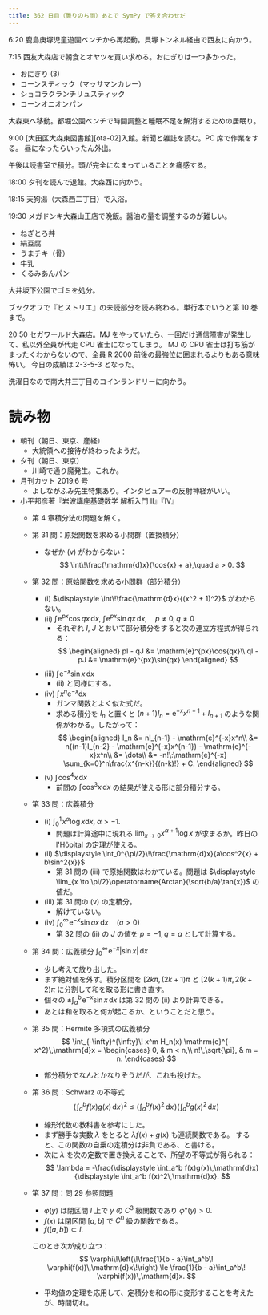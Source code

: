 ```yaml
---
title: 362 日目（曇りのち雨）あとで SymPy で答え合わせだ
---
```


6:20 鹿島庚塚児童遊園ベンチから再起動。貝塚トンネル経由で西友に向かう。

7:15 西友大森店で朝食とオヤツを買い求める。おにぎりは一つ多かった。
* おにぎり (3)
* コーンスティック（マッサマンカレー）
* ショコラクランチリュスティック
* コーンオニオンパン

大森東へ移動。都堀公園ベンチで時間調整と睡眠不足を解消するための居眠り。

9:00 [大田区大森東図書館][ota-02]入館。新聞と雑誌を読む。PC 席で作業をする。
昼になったらいったん外出。

午後は読書室で積分。頭が完全になまっていることを痛感する。

18:00 夕刊を読んで退館。大森西に向かう。

18:15 天狗湯（大森西二丁目）で入浴。

19:30 メガドンキ大森山王店で晩飯。醤油の量を調整するのが難しい。
* ねぎとろ丼
* 絹豆腐
* うまチキ（骨）
* 牛乳
* くるみあんパン

大井坂下公園でゴミを処分。

ブックオフで『ヒストリエ』の未読部分を読み終わる。単行本でいうと第 10 巻まで。

20:50 セガワールド大森店。MJ をやっていたら、一回だけ通信障害が発生して、私以外全員が代走 CPU 雀士になってしまう。
MJ の CPU 雀士は打ち筋がまったくわからないので、全員 R 2000 前後の最強位に囲まれるよりもある意味怖い。
今日の成績は 2-3-5-3 となった。

洗濯日なので南大井三丁目のコインランドリーに向かう。

# 読み物

* 朝刊（朝日、東京、産経）
  * 大統領への接待が終わったようだ。
* 夕刊（朝日、東京）
  * 川崎で通り魔発生。これか。
* 月刊カット 2019.6 号
  * よしながふみ先生特集あり。インタビュアーの反射神経がいい。
* 小平邦彦著『岩波講座基礎数学 解析入門 II』『IV』
  * 第 4 章積分法の問題を解く。
  * 第 31 問：原始関数を求める小問群（置換積分）
    * なぜか (v) がわからない：
      $$
      \int\!\frac{\mathrm{d}x}{\cos{x} + a},\quad a > 0.
      $$
  * 第 32 問：原始関数を求める小問群（部分積分）
    * (i) $\displaystyle \int\!\frac{\mathrm{d}x}{(x^2 + 1)^2}$ がわからない。
    * (ii) $\displaystyle \int\!\mathrm{e}^{px}\cos{qx}\,\mathrm{d}x,\:\int\!\mathrm{e}^{px}\sin{qx}\,\mathrm{d}x,\quad p \ne 0, q \ne 0$
      * それぞれ $I$, $J$ とおいて部分積分をすると次の連立方程式が得られる：
        $$
        \begin{aligned}
        pI - qJ &= \mathrm{e}^{px}\cos{qx}\\
        qI - pJ &= \mathrm{e}^{px}\sin{qx}
        \end{aligned}
        $$
    * (iii) $\displaystyle \int\!\mathrm{e}^{-x}\sin{x}\,\mathrm{d}x$
      * (ii) と同様にする。
    * (iv) $\displaystyle \int\!x^n\mathrm{e}^{-x}\mathrm{d}x$
      * ガンマ関数とよく似た式だ。
      * 求める積分を $I_n$ と置くと $(n + 1)I_n = \mathrm{e}^{-x} x^{n+1} + I_{n+1}$ のような関係がわかる。したがって：
        $$
        \begin{aligned}
        I_n &= nI_{n-1} - \mathrm{e}^{-x}x^n\\
        &= n((n-1)I_{n-2} - \mathrm{e}^{-x}x^{n-1}) - \mathrm{e}^{-x}x^n\\
        &= \dots\\
        &= -n!\:\mathrm{e}^{-x} \sum_{k=0}^n\frac{x^{n-k}}{(n-k)!} + C.
        \end{aligned}
        $$
    * (v) $\displaystyle \int\!\cos^4{x}\,\mathrm{d}x$
      * 前問の $\displaystyle \int\!\cos^3 x\,\mathrm{d}x$ の結果が使える形に部分積分する。
  * 第 33 問：広義積分
    * (i) $\displaystyle \int_0^1\!x^\alpha \log{x}\mathrm{d}x,\;\alpha > -1.$
      * 問題は計算途中に現れる $\displaystyle \lim_{x \to 0}x^{\alpha+1}\log{x}$ が求まるか。昨日の l'Hôpital の定理が使える。
    * (ii) $\displaystyle \int_0^{\pi/2}\!\frac{\mathrm{d}x}{a\cos^2{x} + b\sin^2{x}}$
      * 第 31 問の (iii) で原始関数はわかている。問題は $\displaystyle \lim_{x \to \pi/2}\operatorname{Arctan}(\sqrt{b/a}\tan{x})$ の値だ。
    * (iii) 第 31 問の (v) の定積分。
      * 解けていない。
    * (iv) $\displaystyle \int_0^\infty\! \mathrm{e}^{-x}\sin{ax}\,\mathrm{d}x\quad(a>0)$
      * 第 32 問の (ii) の $J$ の値を $p = -1, q = a$ として計算する。
  * 第 34 問：広義積分 $\displaystyle \int_0^\infty\!\mathrm{e}^{-x}{|\sin{x}|}\,\mathrm{d}x$
    * 少し考えて放り出した。
    * まず絶対値を外す。積分区間を ${[2k \pi, (2k + 1)\pi}$ と ${[2(k+1) \pi, 2(k + 2)\pi}$ に分割して和を取る形に書き直す。
    * 個々の $\displaystyle \pm \int_a^b\! \mathrm{e}^{-x}\sin{x}\,\mathrm{d}x$ は第 32 問の (ii) より計算できる。
    * あとは和を取ると何が起こるか、ということだと思う。
  * 第 35 問：Hermite 多項式の広義積分
    $$
    \int_{-\infty}^{\infty}\! x^m H_n(x) \mathrm{e}^{-x^2}\,\mathrm{d}x =
    \begin{cases}
    0, & m < n,\\
    n!\,\sqrt{\pi}, & m = n.
    \end{cases}
    $$
    * 部分積分でなんとかなりそうだが、これも投げた。
  * 第 36 問：Schwarz の不等式
    $$
    \left(\!\int_a^b f(x)g(x)\,\mathrm{d}x\!\right)^2
    \le \left(\!\int_a^b f(x)^2\,\mathrm{d}x\!\right)
        \left(\!\int_a^b g(x)^2\,\mathrm{d}x\!\right)
    $$
    * 線形代数の教科書を参考にした。
    * まず勝手な実数 $\lambda$ をとると $\lambda f(x) + g(x)$ も連続関数である。
      すると、この関数の自乗の定積分は非負である、と書ける。
    * 次に $\lambda$ を次の定数で置き換えることで、所望の不等式が得られる：
      $$
      \lambda = -\frac{\displaystyle \int_a^b f(x)g(x)\,\mathrm{d}x}
        {\displaystyle  \int_a^b f(x)^2\,\mathrm{d}x}.
      $$
  * 第 37 問：問 29 参照問題
    * $\varphi(y)$ は閉区間 $I$ 上で $y$ の $C^3$ 級関数であり $\varphi''(y) > 0.$
    * $f(x)$ は閉区間 ${[a, b]}$ で $C^0$ 級の関数である。
    * $f({[a, b]}) \subset I.$

    このとき次が成り立つ：
    $$
    \varphi\!\left(\!\frac{1}{b - a}\int_a^b\! \varphi(f(x))\,\mathrm{d}x\!\right)
    \le \frac{1}{b - a}\int_a^b\! \varphi(f(x))\,\mathrm{d}x.
    $$

    * 平均値の定理を応用して、定積分を和の形に変形することを考えたが、時間切れ。
